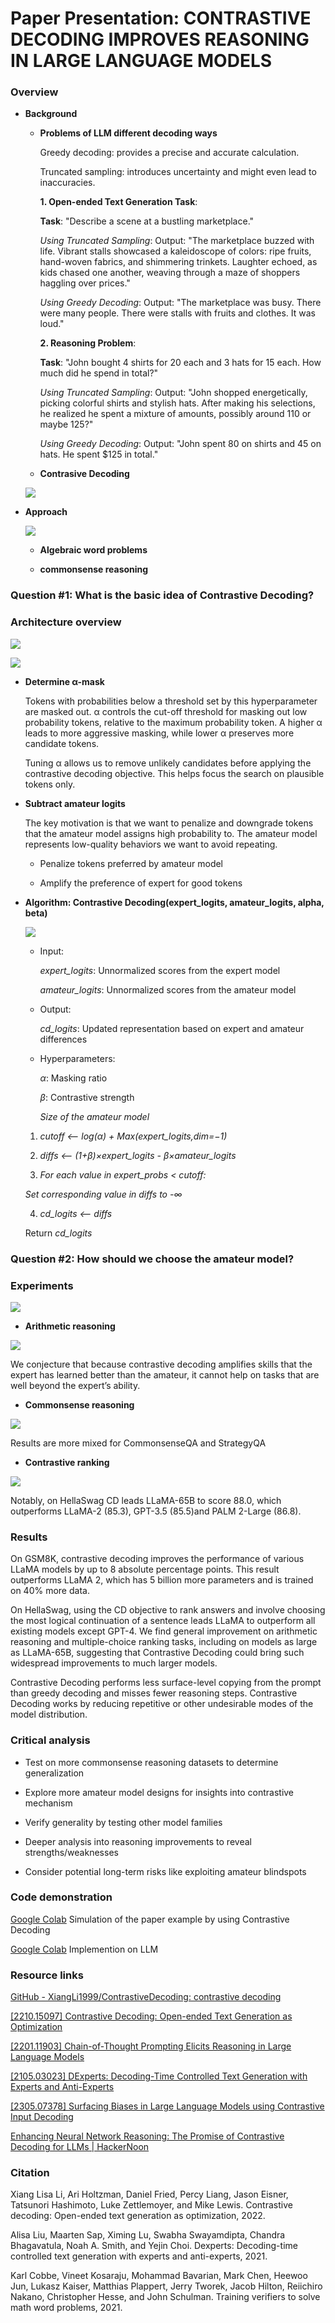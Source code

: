 # Paper Presentation: CONTRASTIVE DECODING IMPROVES REASONING IN LARGE LANGUAGE MODELS

### Overview

- **Background**
  
  - **Problems of LLM different decoding ways**
    
    Greedy decoding: provides a precise and accurate calculation.
    
    Truncated sampling: introduces uncertainty and might even lead to inaccuracies.
    
    **1. Open-ended Text Generation Task**:
    
    **Task**: "Describe a scene at a bustling marketplace."
    
    *Using Truncated Sampling*: Output: "The marketplace buzzed with life. Vibrant stalls showcased a kaleidoscope of colors: ripe fruits, hand-woven fabrics, and shimmering trinkets. Laughter echoed, as kids chased one another, weaving through a maze of shoppers haggling over prices."
    
    *Using Greedy Decoding*: Output: "The marketplace was busy. There were many people. There were stalls with fruits and clothes. It was loud."
    
    **2. Reasoning Problem**:
    
    **Task**: "John bought 4 shirts for 20 each and 3 hats for 15 each. How much did he spend in total?"
    
    *Using Truncated Sampling*: Output: "John shopped energetically, picking colorful shirts and stylish hats. After making his selections, he realized he spent a mixture of amounts, possibly around 110 or maybe 125?"
    
    *Using Greedy Decoding*: Output: "John spent 80 on shirts and 45 on hats. He spent $125 in total."
    
  - **Contrasive Decoding**
    
  
  ![](originalCD.png)
  
  
- **Approach**
  
  ![](file:///Users/geqinwen/Library/Application%20Support/marktext/images/2023-10-29-23-31-56-image.png?msec=1698640317001)
  
  - **Algebraic word problems**
    
  - **commonsense reasoning**
    

### Question #1: What is the basic idea of Contrastive Decoding?

### Architecture overview

![](file:///Users/geqinwen/Library/Application%20Support/marktext/images/2023-10-29-23-29-47-image.png?msec=1698640187188)

![](file:///Users/geqinwen/Library/Application%20Support/marktext/images/2023-10-29-23-54-32-image.png?msec=1698641672566)

- **Determine α-mask**
  
  Tokens with probabilities below a threshold set by this hyperparameter are masked out. α controls the cut-off threshold for masking out low probability tokens, relative to the maximum probability token. A higher α leads to more aggressive masking, while lower α preserves more candidate tokens.
  
  Tuning α allows us to remove unlikely candidates before applying the contrastive decoding objective. This helps focus the search on plausible tokens only.
  
- **Subtract amateur logits**
  
  The key motivation is that we want to penalize and downgrade tokens that the amateur model assigns high probability to. The amateur model represents
  low-quality behaviors we want to avoid repeating.
  
  - Penalize tokens preferred by amateur model
    
  - Amplify the preference of expert for good tokens
    
- **Algorithm: Contrastive Decoding(expert_logits, amateur_logits, alpha, beta)**
  
  ![](file:///Users/geqinwen/Library/Application%20Support/marktext/images/2023-10-30-00-13-20-image.png?msec=1698642800524)
  
  - Input:
    
    *expert_logits*: Unnormalized scores from the expert model
    
    *amateur_logits*: Unnormalized scores from the amateur model
    
  - Output:
    
    *cd_logits*: Updated representation based on expert and amateur differences
    
  - Hyperparameters:
    
    *α*: Masking ratio
    
    *β*: Contrastive strength
    
    *Size of the amateur model*
    
  
  1. *cutoff <— log(α) + Max(expert_logits,dim=−1)*
    
  2. *diffs <— (1+β)×expert_logits - β×amateur_logits*
    
  3. *For each value in expert_probs < cutoff:*
    
    *Set corresponding value in diffs to -∞*
    
  4. *cd_logits <— diffs*
    
    Return *cd_logits*
    

### Question #2: How should we choose the amateur model?

### Experiments

![](file:///Users/geqinwen/Library/Application%20Support/marktext/images/2023-10-30-00-18-03-image.png?msec=1698643083993)

- **Arithmetic reasoning**

![](file:///Users/geqinwen/Library/Application%20Support/marktext/images/2023-10-30-00-18-59-image.png?msec=1698643139372)

We conjecture that because contrastive decoding amplifies skills that the expert has learned better than the amateur, it cannot help on tasks that are well beyond the expert’s ability.

- **Commonsense reasoning**

![](file:///Users/geqinwen/Library/Application%20Support/marktext/images/2023-10-30-00-19-10-image.png?msec=1698643150748)

Results are more mixed for CommonsenseQA and StrategyQA

- **Contrastive ranking**

![](file:///Users/geqinwen/Library/Application%20Support/marktext/images/2023-10-30-00-20-24-image.png?msec=1698643224392)

Notably, on HellaSwag CD leads LLaMA-65B to score 88.0, which outperforms LLaMA-2
(85.3), GPT-3.5 (85.5)and PALM 2-Large (86.8).

### Results

On GSM8K, contrastive decoding improves the performance of various LLaMA models by up to 8 absolute percentage points. This result outperforms LLaMA 2, which has 5 billion more parameters and is trained on 40% more data.

On HellaSwag, using the CD objective to rank answers and involve choosing the most logical continuation of a sentence leads LLaMA to outperform all existing models except GPT-4. We find general improvement on arithmetic reasoning and multiple-choice ranking tasks, including on models as large as LLaMA-65B, suggesting that Contrastive Decoding could bring such widespread improvements to much larger models.

Contrastive Decoding performs less surface-level copying from the prompt than greedy decoding and misses fewer reasoning steps. Contrastive Decoding works by reducing repetitive or other undesirable modes of the model distribution.

### Critical analysis

- Test on more commonsense reasoning datasets to determine generalization
  
- Explore more amateur model designs for insights into contrastive mechanism
  
- Verify generality by testing other model families
  
- Deeper analysis into reasoning improvements to reveal strengths/weaknesses
  
- Consider potential long-term risks like exploiting amateur blindspots
  

### Code demonstration

[Google Colab](https://colab.research.google.com/drive/12-5niY-kKRD9_0xxTfDs3NuoqwIe3avx) Simulation of the paper example by using Contrastive Decoding

[Google Colab](https://colab.research.google.com/drive/1aa-cbCRZVqOe94Aa1C3tPK7qiqowSHhz#scrollTo=8Foucs9EY6aM) Implemention on LLM

### Resource links

[GitHub - XiangLi1999/ContrastiveDecoding: contrastive decoding](https://github.com/XiangLi1999/ContrastiveDecoding)

[[2210.15097] Contrastive Decoding: Open-ended Text Generation as Optimization](https://arxiv.org/abs/2210.15097)

[[2201.11903] Chain-of-Thought Prompting Elicits Reasoning in Large Language Models](https://arxiv.org/abs/2201.11903)

[[2105.03023] DExperts: Decoding-Time Controlled Text Generation with Experts and Anti-Experts](https://arxiv.org/abs/2105.03023)

[[2305.07378] Surfacing Biases in Large Language Models using Contrastive Input Decoding](https://arxiv.org/abs/2305.07378)

[Enhancing Neural Network Reasoning: The Promise of Contrastive Decoding for LLMs | HackerNoon](https://hackernoon.com/enhancing-neural-network-reasoning-the-promise-of-contrastive-decoding-for-llms)

### Citation

Xiang Lisa Li, Ari Holtzman, Daniel Fried, Percy Liang, Jason Eisner, Tatsunori Hashimoto, Luke Zettlemoyer, and Mike Lewis. Contrastive decoding: Open-ended text generation as optimization, 2022.

Alisa Liu, Maarten Sap, Ximing Lu, Swabha Swayamdipta, Chandra Bhagavatula, Noah A. Smith, and Yejin Choi. Dexperts: Decoding-time controlled text generation with experts and anti-experts, 2021.

Karl Cobbe, Vineet Kosaraju, Mohammad Bavarian, Mark Chen, Heewoo Jun, Lukasz Kaiser, Matthias Plappert, Jerry Tworek, Jacob Hilton, Reiichiro Nakano, Christopher Hesse, and John Schulman. Training verifiers to solve math word problems, 2021.
